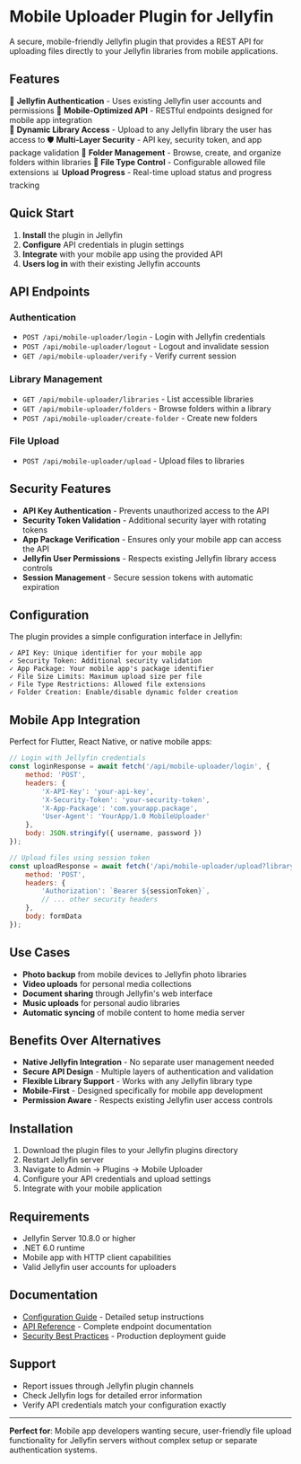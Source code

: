 # Mobile Uploader Plugin for Jellyfin

A secure, mobile-friendly Jellyfin plugin that provides a REST API for uploading files directly to your Jellyfin libraries from mobile applications.

## Features

🔐 **Jellyfin Authentication** - Uses existing Jellyfin user accounts and permissions
📱 **Mobile-Optimized API** - RESTful endpoints designed for mobile app integration  
📁 **Dynamic Library Access** - Upload to any Jellyfin library the user has access to
🛡️ **Multi-Layer Security** - API key, security token, and app package validation
📂 **Folder Management** - Browse, create, and organize folders within libraries
🎯 **File Type Control** - Configurable allowed file extensions
📊 **Upload Progress** - Real-time upload status and progress tracking

## Quick Start

1. **Install** the plugin in Jellyfin
2. **Configure** API credentials in plugin settings
3. **Integrate** with your mobile app using the provided API
4. **Users log in** with their existing Jellyfin accounts

## API Endpoints

### Authentication
- `POST /api/mobile-uploader/login` - Login with Jellyfin credentials
- `POST /api/mobile-uploader/logout` - Logout and invalidate session  
- `GET /api/mobile-uploader/verify` - Verify current session

### Library Management
- `GET /api/mobile-uploader/libraries` - List accessible libraries
- `GET /api/mobile-uploader/folders` - Browse folders within a library
- `POST /api/mobile-uploader/create-folder` - Create new folders

### File Upload
- `POST /api/mobile-uploader/upload` - Upload files to libraries

## Security Features

- **API Key Authentication** - Prevents unauthorized access to the API
- **Security Token Validation** - Additional security layer with rotating tokens
- **App Package Verification** - Ensures only your mobile app can access the API
- **Jellyfin User Permissions** - Respects existing Jellyfin library access controls
- **Session Management** - Secure session tokens with automatic expiration

## Configuration

The plugin provides a simple configuration interface in Jellyfin:

```
✓ API Key: Unique identifier for your mobile app
✓ Security Token: Additional security validation
✓ App Package: Your mobile app's package identifier
✓ File Size Limits: Maximum upload size per file
✓ File Type Restrictions: Allowed file extensions
✓ Folder Creation: Enable/disable dynamic folder creation
```

## Mobile App Integration

Perfect for Flutter, React Native, or native mobile apps:

```javascript
// Login with Jellyfin credentials
const loginResponse = await fetch('/api/mobile-uploader/login', {
    method: 'POST',
    headers: {
        'X-API-Key': 'your-api-key',
        'X-Security-Token': 'your-security-token',
        'X-App-Package': 'com.yourapp.package',
        'User-Agent': 'YourApp/1.0 MobileUploader'
    },
    body: JSON.stringify({ username, password })
});

// Upload files using session token
const uploadResponse = await fetch('/api/mobile-uploader/upload?libraryId=123', {
    method: 'POST',
    headers: {
        'Authorization': `Bearer ${sessionToken}`,
        // ... other security headers
    },
    body: formData
});
```

## Use Cases

- **Photo backup** from mobile devices to Jellyfin photo libraries
- **Video uploads** for personal media collections  
- **Document sharing** through Jellyfin's web interface
- **Music uploads** for personal audio libraries
- **Automatic syncing** of mobile content to home media server

## Benefits Over Alternatives

- **Native Jellyfin Integration** - No separate user management needed
- **Secure API Design** - Multiple layers of authentication and validation
- **Flexible Library Support** - Works with any Jellyfin library type
- **Mobile-First** - Designed specifically for mobile app development
- **Permission Aware** - Respects existing Jellyfin user access controls

## Installation

1. Download the plugin files to your Jellyfin plugins directory
2. Restart Jellyfin server
3. Navigate to Admin → Plugins → Mobile Uploader
4. Configure your API credentials and upload settings
5. Integrate with your mobile application

## Requirements

- Jellyfin Server 10.8.0 or higher
- .NET 6.0 runtime
- Mobile app with HTTP client capabilities
- Valid Jellyfin user accounts for uploaders

## Documentation

- [Configuration Guide](CONFIGURATION.md) - Detailed setup instructions
- [API Reference](CONFIGURATION.md#api-endpoints) - Complete endpoint documentation  
- [Security Best Practices](CONFIGURATION.md#security-best-practices) - Production deployment guide

## Support

- Report issues through Jellyfin plugin channels
- Check Jellyfin logs for detailed error information
- Verify API credentials match your configuration exactly

---

**Perfect for**: Mobile app developers wanting secure, user-friendly file upload functionality for Jellyfin servers without complex setup or separate authentication systems.
